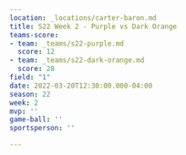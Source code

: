 ```yaml
---
location: _locations/carter-baron.md
title: S22 Week 2 - Purple vs Dark Orange
teams-score:
- team: _teams/s22-purple.md
  score: 12
- team: _teams/s22-dark-orange.md
  score: 28
field: "1"
date: 2022-03-20T12:30:00.000-04:00
season: 22
week: 2
mvp: ''
game-ball: ''
sportsperson: ''

---
```

